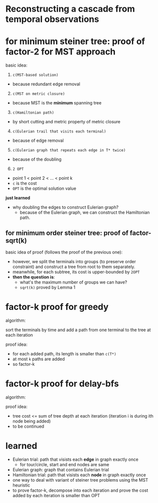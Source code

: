 # Reconstructing a cascade from temporal observations

# for minimum steiner tree: proof of factor-2 for MST approach


basic idea:


1. `c(MST-based solution)`
  - because redundant edge removal
2. `c(MST on metric closure)`
  - because MST is the **minimum** spanning tree
3. `c(Hamiltonian path)`
  - by short cutting and metric property of metric closure
4. `c(Eulerian trail that visits each terminal)`
  - because of edge removal
5. `c(Eulerian graph that repeats each edge in T* twice)`
  - because of the doubling
6. `2 OPT`

- point 1 < point 2 < ... < point k
- `c` is the cost
- `OPT` is the optimal solution value

**just learned**

- why doubling the edges to construct Eulerian graph?
  - because of the Eulerian graph, we can construct the Hamiltonian path.

## for minimum order steiner tree: proof of factor-sqrt(k) 

basic idea of proof (follows the proof of the previous one):

- however, we split the terminals into groups (to preserve order constraint) and construct a tree from root to them separately.
- meanwhile, for each subtree, its cost is upper-bounded by `2OPT`
- **then the question is**:
  - what's the maximum number of groups we can have?
  - `sqrt(k)` proved by Lemma 1


# factor-k proof for greedy

algorithm:

sort the terminals by time and add a path from one terminal to the tree at each iteration

proof idea:

- for each added path, its length is smaller than `c(T*)`
- at most `k` paths are added
- so factor-k

# factor-k proof for delay-bfs

algorithm:

proof idea:

- tree cost <= sum of tree depth at each iteration (iteration i is during ith node being added)
- to be continued


# learned

- Eulerian trial: path that visists each **edge** in graph exactly once
  - for tour/circle, start and end nodes are same
- Eulerian graph: graph that contains Eulerian trial
- Hamiltonian trial: path that visists each **node** in graph exactly once
- one way to deal with variant of steiner tree problems using the MST heuristic
- to prove factor-k, decompose into each iteration and prove the cost added by each iteration is smaller than OPT